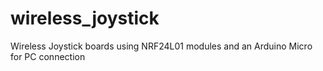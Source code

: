 # wireless_joystick
Wireless Joystick boards using NRF24L01 modules and an Arduino Micro for PC connection
